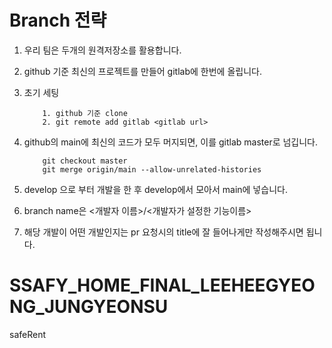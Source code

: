# Branch 전략

1. 우리 팀은 두개의 원격저장소를 활용합니다.
2. github 기준 최신의 프로젝트를 만들어 gitlab에 한번에 올립니다.
3. 초기 세팅
    ```
        1. github 기준 clone
        2. git remote add gitlab <gitlab url>
    ```
4. github의 main에 최신의 코드가 모두 머지되면, 이를 gitlab master로 넘깁니다.
    ```
        git checkout master
        git merge origin/main --allow-unrelated-histories  
    ```

5. develop 으로 부터 개발을 한 후 develop에서 모아서 main에 넣습니다.
6. branch name은 <개발자 이름>/<개발자가 설정한 기능이름>
7. 해당 개발이 어떤 개발인지는 pr 요청시의 title에 잘 들어나게만 작성해주시면 됩니다.


# SSAFY_HOME_FINAL_LEEHEEGYEONG_JUNGYEONSU
safeRent

